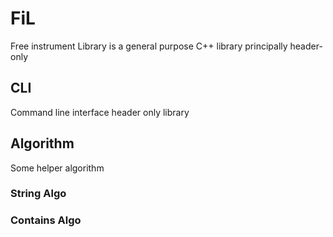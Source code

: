 # FiL
Free instrument Library is a general purpose C++ library principally header-only 

## CLI
Command line interface header only library

## Algorithm
Some helper algorithm
### String Algo
### Contains Algo